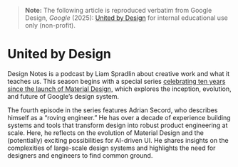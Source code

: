 > **Note:** The following article is reproduced verbatim from
> Google Design, *Google* (2025):
> [United by Design](https://design.google/library/adrian-secord-material-engineering-ai)
> for internal educational use only (non-profit).

# United by Design

Design Notes is a podcast by Liam Spradlin about creative work and what it teaches us. This season begins with a special series [celebrating ten years since the launch of Material Design,](https://design.google/library/celebrating-ten-years-of-material-design) which explores the inception, evolution, and future of Google’s design system.

The fourth episode in the series features Adrian Secord, who describes himself as a “roving engineer.” He has over a decade of experience building systems and tools that transform design into robust product engineering at scale. Here, he reflects on the evolution of Material Design and the (potentially) exciting possibilities for AI-driven UI. He shares insights on the complexities of large-scale design systems and highlights the need for designers and engineers to find common ground.